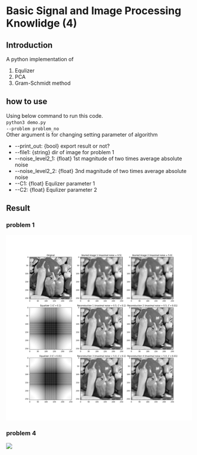 # Basic Signal and Image Processing Knowlidge (4)
## Introduction
A python implementation of <br>
1. Equlizer
2. PCA
3. Gram-Schmidt method

## how to use
Using below command to run this code.<br>
<code>python3 demo.py --problem problem_no</code><br>
Other argument is for changing setting parameter of algorithm<br>

* --print_out: {bool} export result or not?
* --file1: {string} dir of image for problem 1
* --noise_level2_1: {float} 1st magnitude of two times average absolute noise
* --noise_level2_2: {float} 3nd magnitude of two times average absolute noise
* --C1: {float} Equlizer parameter 1
* --C2: {float} Equlizer parameter 2

## Result
### problem 1
<img src='p1.jpg'>

### problem 4
<img src='p4.jpg'>